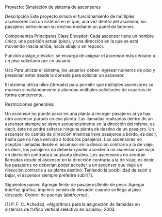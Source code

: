 Proyecto: Simulación de sistema de ascensores


Descripción
Este proyecto simula el funcionamiento de múltiples ascensores con un sistema en el que, una vez dentro del ascensor, los pasajeros seleccionan su destino mediante un panel de botones.

Componentes Principales
Clase Elevador: 
Cada ascensor tiene un nombre único, una posición actual (piso), y una dirección en la que se está moviendo (hacia arriba, hacia abajo o en reposo). 

Función assign_elevator: se encarga de asignar el ascensor más cercano a un piso solicitado por un usuario. 

Uso
Para utilizar el sistema, los usuarios deben ingresar números de piso y presionar enter desde la consola para solicitar un ascensor.

El sistema utiliza hilos (threads) para permitir que múltiples ascensores se muevan simultáneamente y atiendan múltiples solicitudes de usuarios de forma concurrente.

Restricciones generales:

Un ascensor no puede parar en una planta a recoger pasajeros si ya hay otro ascensor parado en esa planta.
Las llamadas realizadas dentro de un ascensor siempre se sirven secuencialmente en la dirección del mismo, es decir, éste no podrá saltarse ninguna planta de destino de un pasajero. 
Un ascensor no cambia de dirección mientras lleve pasajeros a bordo, es decir, hasta que no haya servido a todos los pasajeros.
Los ascensores no aceptan llamadas desde el ascensor en la dirección contraria a la de viaje, es decir, los pasajeros no deberían poder acceder a un ascensor que viaje en dirección contraria a su planta destino. 
Los ascensores no aceptan llamadas desde el ascensor en la dirección contraria a la de viaje, es decir, los pasajeros no deberían poder acceder a un ascensor que viaje en dirección contraria a su planta destino. 
Teniendo la posibilidad de subir o bajar, el ascensor siempre preferirá subir[1].

Siguientes pasos:
Agregar limite de pasajeros/limite de peso.
Agregar interfaz grafica, imprimir sonido de elevador cuando se llega al piso deseado.
Control de puertas (abir/cerrar).


[1]	P. F. C. Achedad, «Algoritmos para la asignación de llamadas en sistemas de tráfico vertical selectivo en bajada», 2003.
